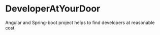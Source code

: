 # DeveloperAtYourDoor
Angular and Spring-boot project helps to find developers at reasonable cost.

